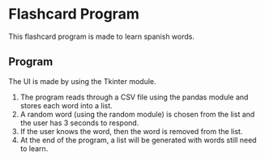 # Flashcard Program
This flashcard program is made to learn spanish words.

## Program
The UI is made by using the Tkinter module.
1. The program reads through a CSV file using the pandas module and stores each word into a list.
2. A random word (using the random module) is chosen from the list and the user has 3 seconds to respond.
3. If the user knows the word, then the word is removed from the list.
4. At the end of the program, a list will be generated with words still need to learn.
